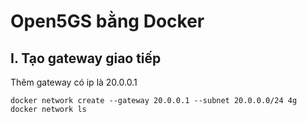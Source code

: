 # Open5GS bằng Docker

## I. Tạo gateway giao tiếp

Thêm gateway có ip là 20.0.0.1
```
docker network create --gateway 20.0.0.1 --subnet 20.0.0.0/24 4g
docker network ls
```
